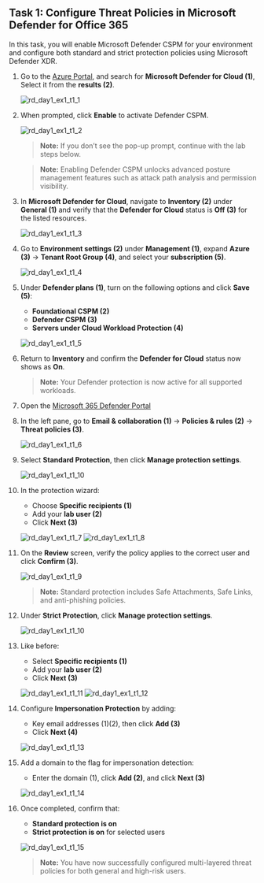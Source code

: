 ## Task 1: Configure Threat Policies in Microsoft Defender for Office 365

In this task, you will enable Microsoft Defender CSPM for your environment and configure both standard and strict protection policies using Microsoft Defender XDR.

1. Go to the [Azure Portal](https://portal.azure.com), and search for **Microsoft Defender for Cloud (1)**, Select it from the **results (2)**.

   ![rd_day1_ex1_t1_1](./media/rd_day1_ex1_t1_1.png)

2. When prompted, click **Enable** to activate Defender CSPM.

   ![rd_day1_ex1_t1_2](./media/rd_day1_ex1_t1_2.png)

   > **Note:** If you don’t see the pop-up prompt, continue with the lab steps below.

   > **Note:** Enabling Defender CSPM unlocks advanced posture management features such as attack path analysis and permission visibility.

3. In **Microsoft Defender for Cloud**, navigate to **Inventory (2)** under **General (1)** and verify that the **Defender for Cloud** status is **Off (3)** for the listed resources.

   ![rd_day1_ex1_t1_3](./media/rd_day1_ex1_t1_3.png)

4. Go to **Environment settings (2)** under **Management (1)**, expand **Azure (3)** → **Tenant Root Group (4)**, and select your **subscription (5)**.

   ![rd_day1_ex1_t1_4](./media/rd_day1_ex1_t1_4.png)

5. Under **Defender plans (1)**, turn on the following options and click **Save (5)**:
   - **Foundational CSPM (2)**
   - **Defender CSPM (3)**
   - **Servers under Cloud Workload Protection (4)**

   ![rd_day1_ex1_t1_5](./media/rd_day1_ex1_t1_5.png)

6. Return to **Inventory** and confirm the **Defender for Cloud** status now shows as **On**.

   > **Note:** Your Defender protection is now active for all supported workloads.

7. Open the [Microsoft 365 Defender Portal](https://security.microsoft.com)

8. In the left pane, go to **Email & collaboration (1)** → **Policies & rules (2)** → **Threat policies (3)**.

   ![rd_day1_ex1_t1_6](./media/rd_day1_ex1_t1_6.png)

9. Select **Standard Protection**, then click **Manage protection settings**.

   ![rd_day1_ex1_t1_10](./media/rd_day1_ex1_t1_10.png)

10. In the protection wizard:
    - Choose **Specific recipients (1)**  
    - Add your **lab user (2)**  
    - Click **Next (3)**

    ![rd_day1_ex1_t1_7](./media/rd_day1_ex1_t1_7.png)
    ![rd_day1_ex1_t1_8](./media/rd_day1_ex1_t1_8.png)

12. On the **Review** screen, verify the policy applies to the correct user and click **Confirm (3)**.

    ![rd_day1_ex1_t1_9](./media/rd_day1_ex1_t1_9.png)

    > **Note:** Standard protection includes Safe Attachments, Safe Links, and anti-phishing policies.

13. Under **Strict Protection**, click **Manage protection settings**.

    ![rd_day1_ex1_t1_10](./media/rd_day1_ex1_t1_10.png)

14. Like before:
    - Select **Specific recipients (1)**  
    - Add your **lab user (2)**  
    - Click **Next (3)**

    ![rd_day1_ex1_t1_11](./media/rd_day1_ex1_t1_11.png)
    ![rd_day1_ex1_t1_12](./media/rd_day1_ex1_t1_12.png)

15. Configure **Impersonation Protection** by adding:
    - Key email addresses (1)(2), then click **Add (3)**  
    - Click **Next (4)**

    ![rd_day1_ex1_t1_13](./media/rd_day1_ex1_t1_13.png)

16. Add a domain to the flag for impersonation detection:
    - Enter the domain (1), click **Add (2)**, and click **Next (3)**

    ![rd_day1_ex1_t1_14](./media/rd_day1_ex1_t1_14.png)

17. Once completed, confirm that:
    - **Standard protection is on**  
    - **Strict protection is on** for selected users

    ![rd_day1_ex1_t1_15](./media/rd_day1_ex1_t1_15.png)

    > **Note:** You have now successfully configured multi-layered threat policies for both general and high-risk users.
